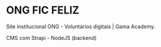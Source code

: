 # ONG FIC FELIZ
Site institucional ONG - Voluntários digitais | Gama Academy.

CMS com Strapi - NodeJS (backend)
